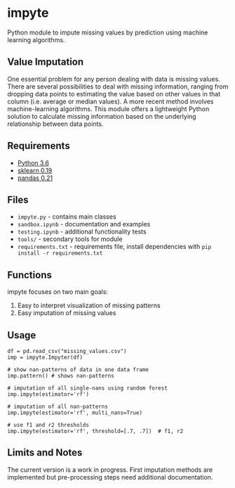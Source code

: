 # impyte
Python module to impute missing values by prediction using machine learning algorithms.

## Value Imputation
One essential problem for any person dealing with data is missing values. There are several possibilities to deal with missing information, ranging from dropping data points to estimating the value based on other values in that column (i.e. average or median values). A more recent method involves machine-learning algorithms. This module offers a lightweight Python solution to calculate missing information based on the underlying relationship between data points.

## Requirements
- [Python 3.6](https://www.python.org/)
- [sklearn 0.19](https://scikit-learn.org/)
- [pandas 0.21](http://pandas.pydata.org/)

## Files
- `impyte.py` - contains main classes
- `sandbox.ipynb` - documentation and examples
- `testing.ipynb` - additional functionality tests
- `tools/` - secondary tools for module
- `requirements.txt` - requirements file, install dependencies with `pip install -r requirements.txt` 

## Functions
impyte focuses on two main goals: 

1) Easy to interpret visualization of missing patterns
2) Easy imputation of missing values

## Usage

    df = pd.read_csv("missing_values.csv")
    imp = impyte.Impyter(df)

    # show nan-patterns of data in one data frame
    imp.pattern() # shows nan-patterns

    # imputation of all single-nans using random forest
    imp.impyte(estimator='rf')

    # imputation of all nan-patterns
    imp.impyte(estimator='rf', multi_nans=True)
    
    # use f1 and r2 thresholds
    imp.impyte(estimator='rf', threshold=[.7, .7])  # f1, r2

## Limits and Notes
The current version is a work in progress. First imputation methods are implemented but pre-processing steps need additional documentation. 
